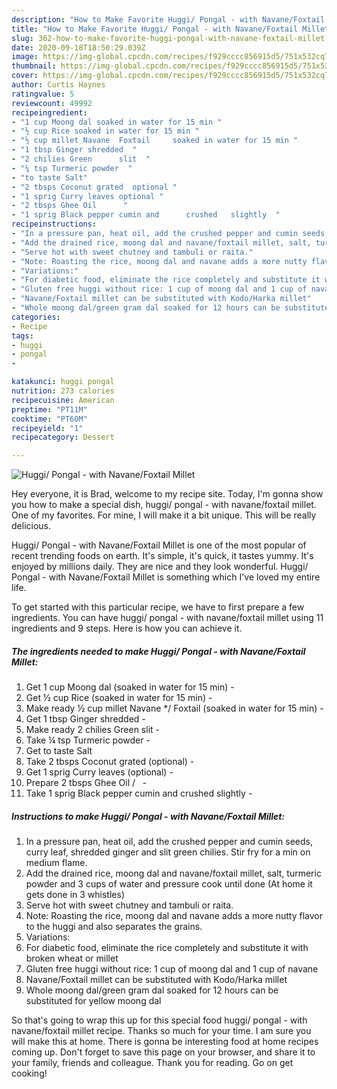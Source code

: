 ```yaml
---
description: "How to Make Favorite Huggi/ Pongal - with Navane/Foxtail Millet"
title: "How to Make Favorite Huggi/ Pongal - with Navane/Foxtail Millet"
slug: 362-how-to-make-favorite-huggi-pongal-with-navane-foxtail-millet
date: 2020-09-18T18:50:29.039Z
image: https://img-global.cpcdn.com/recipes/f929cccc856915d5/751x532cq70/huggi-pongal-with-navanefoxtail-millet-recipe-main-photo.jpg
thumbnail: https://img-global.cpcdn.com/recipes/f929cccc856915d5/751x532cq70/huggi-pongal-with-navanefoxtail-millet-recipe-main-photo.jpg
cover: https://img-global.cpcdn.com/recipes/f929cccc856915d5/751x532cq70/huggi-pongal-with-navanefoxtail-millet-recipe-main-photo.jpg
author: Curtis Haynes
ratingvalue: 5
reviewcount: 49992
recipeingredient:
- "1 cup Moong dal soaked in water for 15 min "
- "½ cup Rice soaked in water for 15 min "
- "½ cup millet Navane  Foxtail     soaked in water for 15 min "
- "1 tbsp Ginger shredded  "
- "2 chilies Green      slit  "
- "¼ tsp Turmeric powder  "
- "to taste Salt"
- "2 tbsps Coconut grated  optional "
- "1 sprig Curry leaves optional "
- "2 tbsps Ghee Oil      "
- "1 sprig Black pepper cumin and      crushed   slightly  "
recipeinstructions:
- "In a pressure pan, heat oil, add the crushed pepper and cumin seeds, curry leaf, shredded ginger and slit green chilies. Stir fry for a min on medium flame."
- "Add the drained rice, moong dal and navane/foxtail millet, salt, turmeric powder and 3 cups of water and pressure cook until done (At home it gets done in 3 whistles)"
- "Serve hot with sweet chutney and tambuli or raita."
- "Note: Roasting the rice, moong dal and navane adds a more nutty flavor to the huggi and also separates the grains."
- "Variations:"
- "For diabetic food, eliminate the rice completely and substitute it with broken wheat or millet"
- "Gluten free huggi without rice: 1 cup of moong dal and 1 cup of navane"
- "Navane/Foxtail millet can be substituted with Kodo/Harka millet"
- "Whole moong dal/green gram dal soaked for 12 hours can be substituted for yellow moong dal"
categories:
- Recipe
tags:
- huggi
- pongal
- 

katakunci: huggi pongal  
nutrition: 273 calories
recipecuisine: American
preptime: "PT11M"
cooktime: "PT60M"
recipeyield: "1"
recipecategory: Dessert

---
```



![Huggi/ Pongal - with Navane/Foxtail Millet](https://img-global.cpcdn.com/recipes/f929cccc856915d5/751x532cq70/huggi-pongal-with-navanefoxtail-millet-recipe-main-photo.jpg)

Hey everyone, it is Brad, welcome to my recipe site. Today, I'm gonna show you how to make a special dish, huggi/ pongal - with navane/foxtail millet. One of my favorites. For mine, I will make it a bit unique. This will be really delicious.



Huggi/ Pongal - with Navane/Foxtail Millet is one of the most popular of recent trending foods on earth. It's simple, it's quick, it tastes yummy. It's enjoyed by millions daily. They are nice and they look wonderful. Huggi/ Pongal - with Navane/Foxtail Millet is something which I've loved my entire life.


To get started with this particular recipe, we have to first prepare a few ingredients. You can have huggi/ pongal - with navane/foxtail millet using 11 ingredients and 9 steps. Here is how you can achieve it.

<!--inarticleads1-->

##### The ingredients needed to make Huggi/ Pongal - with Navane/Foxtail Millet:

1. Get 1 cup Moong dal (soaked in water for 15 min) -
1. Get ½ cup Rice (soaked in water for 15 min) -
1. Make ready ½ cup millet Navane */ Foxtail     (soaked in water for 15 min) -
1. Get 1 tbsp Ginger shredded  -
1. Make ready 2 chilies Green      slit  -
1. Take ¼ tsp Turmeric powder  -
1. Get to taste Salt
1. Take 2 tbsps Coconut grated  (optional) -
1. Get 1 sprig Curry leaves (optional) -
1. Prepare 2 tbsps Ghee Oil /     -
1. Take 1 sprig Black pepper cumin and      crushed   slightly  -




<!--inarticleads2-->

##### Instructions to make Huggi/ Pongal - with Navane/Foxtail Millet:

1. In a pressure pan, heat oil, add the crushed pepper and cumin seeds, curry leaf, shredded ginger and slit green chilies. Stir fry for a min on medium flame.
1. Add the drained rice, moong dal and navane/foxtail millet, salt, turmeric powder and 3 cups of water and pressure cook until done (At home it gets done in 3 whistles)
1. Serve hot with sweet chutney and tambuli or raita.
1. Note: Roasting the rice, moong dal and navane adds a more nutty flavor to the huggi and also separates the grains.
1. Variations:
1. For diabetic food, eliminate the rice completely and substitute it with broken wheat or millet
1. Gluten free huggi without rice: 1 cup of moong dal and 1 cup of navane
1. Navane/Foxtail millet can be substituted with Kodo/Harka millet
1. Whole moong dal/green gram dal soaked for 12 hours can be substituted for yellow moong dal




So that's going to wrap this up for this special food huggi/ pongal - with navane/foxtail millet recipe. Thanks so much for your time. I am sure you will make this at home. There is gonna be interesting food at home recipes coming up. Don't forget to save this page on your browser, and share it to your family, friends and colleague. Thank you for reading. Go on get cooking!
